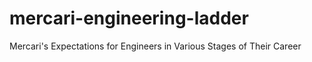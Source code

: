 # mercari-engineering-ladder
Mercari's Expectations for Engineers in Various Stages of Their Career
